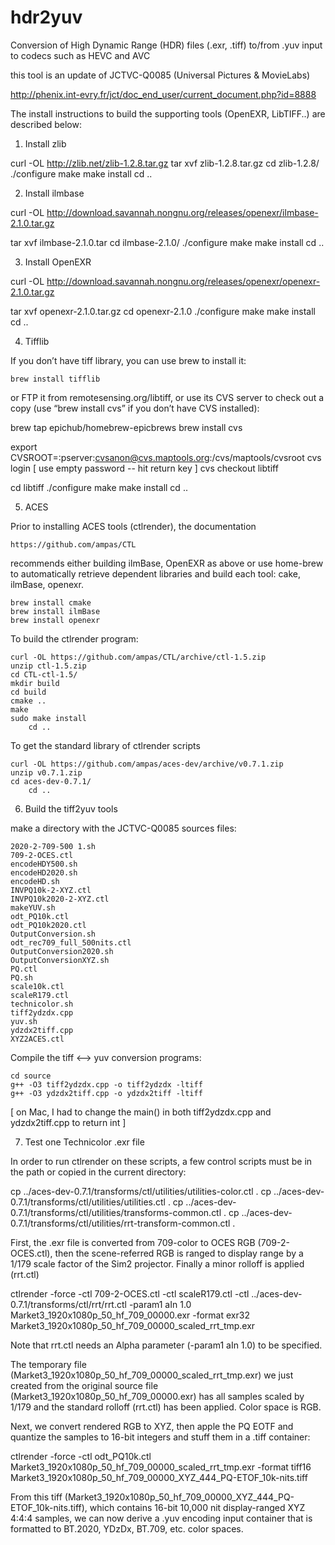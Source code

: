 hdr2yuv
=======

Conversion of High Dynamic Range (HDR) files  (.exr, .tiff) to/from .yuv input to codecs such as HEVC and AVC 


this tool is an update of JCTVC-Q0085 (Universal Pictures & MovieLabs)

   http://phenix.int-evry.fr/jct/doc_end_user/current_document.php?id=8888


The install instructions to build the supporting tools (OpenEXR, LibTIFF..) are described below:


1. Install zlib

curl -OL http://zlib.net/zlib-1.2.8.tar.gz
tar xvf zlib-1.2.8.tar.gz
cd zlib-1.2.8/
./configure 
make
make install
cd ..


2. Install ilmbase

curl -OL http://download.savannah.nongnu.org/releases/openexr/ilmbase-2.1.0.tar.gz

tar xvf ilmbase-2.1.0.tar 
cd ilmbase-2.1.0/
./configure
make 
make install
cd ..


3. Install OpenEXR

curl -OL http://download.savannah.nongnu.org/releases/openexr/openexr-2.1.0.tar.gz

tar xvf openexr-2.1.0.tar.gz 
cd openexr-2.1.0
./configure 
make
make install
cd ..

4. Tifflib

If you don’t have tiff library, you can use brew to install it:

	brew install tifflib

or FTP it from remotesensing.org/libtiff, or use its CVS server to check out a copy (use “brew install cvs” if you don’t have CVS installed):

   brew tap epichub/homebrew-epicbrews
   brew install cvs

   export CVSROOT=:pserver:cvsanon@cvs.maptools.org:/cvs/maptools/cvsroot
   cvs login
   [ use empty password -- hit return key ]
   cvs checkout libtiff

cd libtiff
./configure
make 
make install
cd ..

5. ACES

Prior to installing ACES tools (ctlrender), the documentation 

	https://github.com/ampas/CTL

recommends either building ilmBase, OpenEXR as above or use home-brew to automatically retrieve dependent libraries and build each tool: cake, ilmBase, openexr.

	brew install cmake
	brew install ilmBase
	brew install openexr


To build the ctlrender program:

	curl -OL https://github.com/ampas/CTL/archive/ctl-1.5.zip
	unzip ctl-1.5.zip
	cd CTL-ctl-1.5/
	mkdir build
	cd build
	cmake ..
	make 
	sudo make install
        cd ..

To get the standard library of ctlrender scripts

	curl -OL https://github.com/ampas/aces-dev/archive/v0.7.1.zip
	unzip v0.7.1.zip
	cd aces-dev-0.7.1/
        cd ..


6. Build the tiff2yuv tools

make a directory with the JCTVC-Q0085 sources files:

	2020-2-709-500 1.sh		
	709-2-OCES.ctl			
	encodeHDY500.sh
	encodeHD2020.sh
	encodeHD.sh			
	INVPQ10k-2-XYZ.ctl		
	INVPQ10k2020-2-XYZ.ctl		
	makeYUV.sh
	odt_PQ10k.ctl
	odt_PQ10k2020.ctl
	OutputConversion.sh		
	odt_rec709_full_500nits.ctl
	OutputConversion2020.sh		
	OutputConversionXYZ.sh		
	PQ.ctl				
	PQ.sh				
	scale10k.ctl
	scaleR179.ctl
	technicolor.sh
	tiff2ydzdx.cpp
	yuv.sh
	ydzdx2tiff.cpp
	XYZ2ACES.ctl			

Compile the tiff <—> yuv conversion programs:

	cd source
	g++ -O3 tiff2ydzdx.cpp -o tiff2ydzdx -ltiff
	g++ -O3 ydzdx2tiff.cpp -o ydzdx2tiff -ltiff

[ on Mac, I had to change the main() in both tiff2ydzdx.cpp and ydzdx2tiff.cpp to return int ]

7.  Test one Technicolor .exr file

In order to run ctlrender on these scripts, a few control scripts must be in the path or copied in the current directory:

 cp ../aces-dev-0.7.1/transforms/ctl/utilities/utilities-color.ctl .
 cp ../aces-dev-0.7.1/transforms/ctl/utilities/utilities.ctl .
 cp ../aces-dev-0.7.1/transforms/ctl/utilities/transforms-common.ctl .
 cp ../aces-dev-0.7.1/transforms/ctl/utilities/rrt-transform-common.ctl .

First, the .exr file is converted from 709-color to OCES RGB (709-2-OCES.ctl), then the scene-referred RGB is ranged to display range by a 1/179 scale factor of the Sim2 projector.  Finally a minor rolloff is applied (rrt.ctl) 

ctlrender -force -ctl 709-2-OCES.ctl -ctl scaleR179.ctl -ctl ../aces-dev-0.7.1/transforms/ctl/rrt/rrt.ctl -param1 aIn 1.0 Market3_1920x1080p_50_hf_709_00000.exr -format exr32 Market3_1920x1080p_50_hf_709_00000_scaled_rrt_tmp.exr

Note that rrt.ctl needs an Alpha parameter (-param1 aIn 1.0) to be specified. 

The temporary file (Market3_1920x1080p_50_hf_709_00000_scaled_rrt_tmp.exr) we just created from the original source file (Market3_1920x1080p_50_hf_709_00000.exr) has all samples scaled by 1/179 and the standard rolloff (rrt.ctl) has been applied. Color space is RGB.

Next, we convert rendered RGB to XYZ, then apple the PQ EOTF and quantize the samples to 16-bit integers and stuff them in a .tiff container:

ctlrender -force -ctl odt_PQ10k.ctl Market3_1920x1080p_50_hf_709_00000_scaled_rrt_tmp.exr -format tiff16 Market3_1920x1080p_50_hf_709_00000_XYZ_444_PQ-ETOF_10k-nits.tiff 

From this tiff (Market3_1920x1080p_50_hf_709_00000_XYZ_444_PQ-ETOF_10k-nits.tiff), which contains 16-bit 10,000 nit display-ranged XYZ 4:4:4 samples, we can now derive a .yuv encoding input container that is formatted to BT.2020, YDzDx, BT.709, etc. color spaces.


